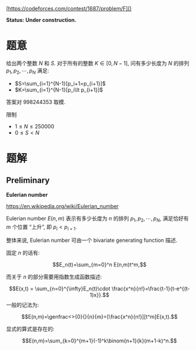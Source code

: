 [https://codeforces.com/contest/1687/problem/F]()

**Status: Under construction.**


# 题意

给出两个整数 $N$ 和 $S$. 对于所有的整数 $K\in [0,N-1]$, 问有多少长度为 $N$ 的排列 $p_1,p_2,\cdots,p_N$ 满足:
- $S=\sum_{i=1}^{N-1}[p_i+1=p_{i+1}]$
- $K=\sum_{i=1}^{N-1}[p_i\lt p_{i+1}]$

答案对 $998244353$ 取模.

限制

- $1\le N \le 250000$
- $0\le S\lt N$

# 题解

## Preliminary

**Eulerian number**

https://en.wikipedia.org/wiki/Eulerian_number

Eulerian number $E(n,m)$ 表示有多少长度为 $n$ 的排列 $p_1,p_2,\cdots,p_N$, 满足恰好有 $m$ 个位置 “上升”, 即 $p_i\lt p_{i+1}$.

整体来说, Eulerian number 可由一个 bivariate generating function 描述.

固定 $n$ 的话有:

$$E_n(t)=\sum_{m=0}^n E(n,m)t^m,$$

而关于 $n$ 的部分需要用指数生成函数描述:

$$E(x,t) = \sum_{n=0}^{\infty}E_n(t)\cdot \frac{x^n}{n!}=\frac{t-1}{t-e^{(t-1)x}}.$$
一般的记法为:

$$E(n,m)=\genfrac<>{0}{}{n}{m}=[\frac{x^n}{n!}][t^m]E(x,t).$$

显式的算式是存在的:

$$E(n,m)=\sum_{k=0}^{m+1}(-1)^k\binom{n+1}{k}(m+1-k)^n.$$

